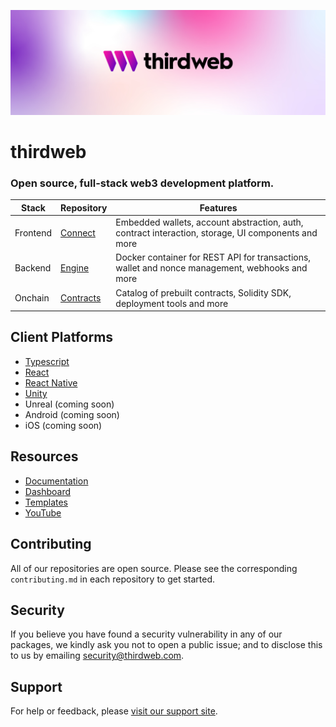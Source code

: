 <!-- Banner Image -->

![Thirdweb Examples Header](header-image.png)

# thirdweb

### Open source, full-stack web3 development platform.

| Stack      | Repository | Features |
| ---------- | ---------- | -------- |
| Frontend   | [Connect](https://github.com/thirdweb-dev/js) | Embedded wallets, account abstraction, auth, contract interaction, storage, UI components and more |
| Backend   | [Engine](https://github.com/thirdweb-dev/engine) | Docker container for REST API for transactions, wallet and nonce management, webhooks and more |
| Onchain   | [Contracts](https://github.com/thirdweb-dev/contracts) | Catalog of prebuilt contracts, Solidity SDK, deployment tools and more |

## Client Platforms

- [Typescript](https://github.com/thirdweb-dev/js/tree/main/packages/sdk)
- [React](https://github.com/thirdweb-dev/js/tree/main/packages/react)
- [React Native](https://github.com/thirdweb-dev/js/tree/main/packages/react-native)
- [Unity](https://github.com/thirdweb-dev/unity)
- Unreal (coming soon)
- Android (coming soon)
- iOS (coming soon)

## Resources

- [Documentation](https://linktodocumentation)
- [Dashboard](https://thirdweb.com/dashboard)
- [Templates](https://thirdweb.com/templates)
- [YouTube](https://www.youtube.com/@thirdweb_)


## Contributing

All of our repositories are open source. Please see the corresponding `contributing.md` in each repository to get started. 


## Security

If you believe you have found a security vulnerability in any of our packages, we kindly ask you not to open a public issue; and to disclose this to us by emailing security@thirdweb.com.

## Support

For help or feedback, please [visit our support site](https://thirdweb.com/support).


